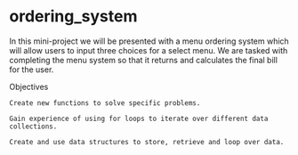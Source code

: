 # ordering_system
In this mini-project we will be presented with a menu ordering system which will allow users to input three choices for a select menu. 
We are tasked with completing the menu system so that it returns and calculates the final bill for the user.

Objectives

    Create new functions to solve specific problems.

    Gain experience of using for loops to iterate over different data collections.

    Create and use data structures to store, retrieve and loop over data.
